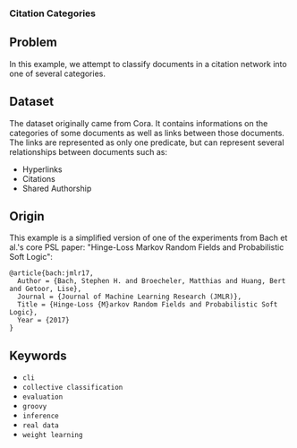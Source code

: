 ### Citation Categories

## Problem

In this example, we attempt to classify documents in a citation network into one of several categories.

## Dataset

The dataset originally came from Cora.
It contains informations on the categories of some documents as well as links between those documents.
The links are represented as only one predicate, but can represent several relationships between documents such as:
 - Hyperlinks
 - Citations
 - Shared Authorship

## Origin

This example is a simplified version of one of the experiments from Bach et al.'s core PSL paper:
"Hinge-Loss Markov Random Fields and Probabilistic Soft Logic":
```
@article{bach:jmlr17,
  Author = {Bach, Stephen H. and Broecheler, Matthias and Huang, Bert and Getoor, Lise},
  Journal = {Journal of Machine Learning Research (JMLR)},
  Title = {Hinge-Loss {M}arkov Random Fields and Probabilistic Soft Logic},
  Year = {2017}
}
```

## Keywords

 - `cli`
 - `collective classification`
 - `evaluation`
 - `groovy`
 - `inference`
 - `real data`
 - `weight learning`
